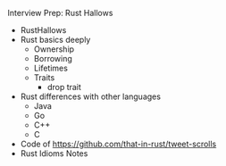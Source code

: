 Interview Prep: Rust Hallows

- RustHallows
- Rust basics deeply 
    - Ownership
    - Borrowing
    - Lifetimes
    - Traits
        - drop trait
- Rust differences with other languages
    - Java
    - Go
    - C++
    - C
- Code of https://github.com/that-in-rust/tweet-scrolls 
- Rust Idioms Notes
